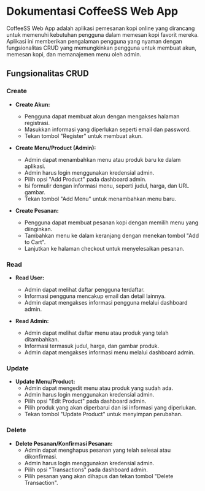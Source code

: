 # Dokumentasi CoffeeSS Web App

CoffeeSS Web App adalah aplikasi pemesanan kopi online yang dirancang untuk memenuhi kebutuhan pengguna dalam memesan kopi favorit mereka. Aplikasi ini memberikan pengalaman pengguna yang nyaman dengan fungsionalitas CRUD yang memungkinkan pengguna untuk membuat akun, memesan kopi, dan memanajemen menu oleh admin.

## Fungsionalitas CRUD

### Create
- **Create Akun:**
  - Pengguna dapat membuat akun dengan mengakses halaman registrasi.
  - Masukkan informasi yang diperlukan seperti email dan password.
  - Tekan tombol "Register" untuk membuat akun.

- **Create Menu/Product (Admin):**
  - Admin dapat menambahkan menu atau produk baru ke dalam aplikasi.
  - Admin harus login menggunakan kredensial admin.
  - Pilih opsi "Add Product" pada dashboard admin.
  - Isi formulir dengan informasi menu, seperti judul, harga, dan URL gambar.
  - Tekan tombol "Add Menu" untuk menambahkan menu baru.

- **Create Pesanan:**
  - Pengguna dapat membuat pesanan kopi dengan memilih menu yang diinginkan.
  - Tambahkan menu ke dalam keranjang dengan menekan tombol "Add to Cart".
  - Lanjutkan ke halaman checkout untuk menyelesaikan pesanan.

### Read
- **Read User:**
  - Admin dapat melihat daftar pengguna terdaftar.
  - Informasi pengguna mencakup email dan detail lainnya.
  - Admin dapat mengakses informasi pengguna melalui dashboard admin.

- **Read Admin:**
  - Admin dapat melihat daftar menu atau produk yang telah ditambahkan.
  - Informasi termasuk judul, harga, dan gambar produk.
  - Admin dapat mengakses informasi menu melalui dashboard admin.

### Update
- **Update Menu/Product:**
  - Admin dapat mengedit menu atau produk yang sudah ada.
  - Admin harus login menggunakan kredensial admin.
  - Pilih opsi "Edit Product" pada dashboard admin.
  - Pilih produk yang akan diperbarui dan isi informasi yang diperlukan.
  - Tekan tombol "Update Product" untuk menyimpan perubahan.

### Delete
- **Delete Pesanan/Konfirmasi Pesanan:**
  - Admin dapat menghapus pesanan yang telah selesai atau dikonfirmasi.
  - Admin harus login menggunakan kredensial admin.
  - Pilih opsi "Transactions" pada dashboard admin.
  - Pilih pesanan yang akan dihapus dan tekan tombol "Delete Transaction".
